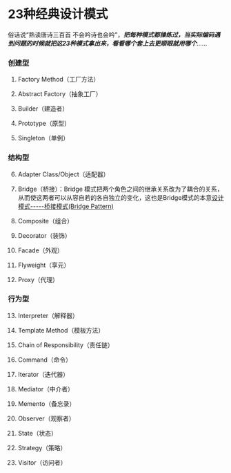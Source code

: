 # 23种经典设计模式

俗话说“熟读唐诗三百首 不会吟诗也会吟”，***把每种模式都操练过，当实际编码遇到问题的时候就把这23种模式拿出来，看看哪个套上去更顺眼就用哪个***......

### 创建型

1. Factory Method（工厂方法）

2. Abstract Factory（抽象工厂）

3. Builder（建造者）

4. Prototype（原型）

5. Singleton（单例）

### 结构型

6. Adapter Class/Object（适配器）

7. Bridge（桥接）：Bridge 模式把两个角色之间的继承关系改为了耦合的关系，从而使这两者可以从容自若的各自独立的变化，这也是Bridge模式的本意[设计模式-----桥接模式(Bridge Pattern)](http://www.cnblogs.com/houleixx/archive/2008/02/23/1078877.html)

8. Composite（组合）

9. Decorator（装饰）

10. Facade（外观）

11. Flyweight（享元）

12. Proxy（代理）

### 行为型

13. Interpreter（解释器）

14. Template Method（模板方法）

15. Chain of Responsibility（责任链）

16. Command（命令）

17. Iterator（迭代器）

18. Mediator（中介者）

19. Memento（备忘录）

20. Observer（观察者）

21. State（状态）

22. Strategy（策略）

23. Visitor（访问者）